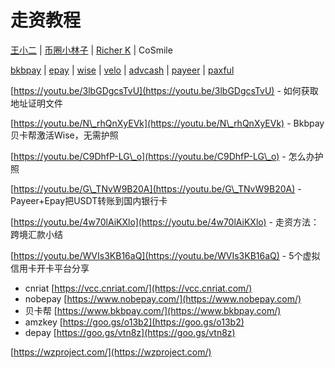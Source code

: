 # 走资教程

[王小二](https://www.youtube.com/c/%E7%8E%8B%E5%B0%8F%E4%BA%8C1986) | [币圈小林子](https://www.youtube.com/channel/UC8gj5V4pdK3BSQSXwCsJ9iQ) | [Richer K](https://www.youtube.com/channel/UC1d1se0BqryJYwJDIZn1\_NA) | CoSmile

[bkbpay](https://www.bkbpay.com/) | [epay](https://www.epay.com/) | [wise](https://wise.com/) | [velo](https://www.velobank.com/cn.html) | [advcash](https://advcash.com/) | [payeer](https://payeer.com/) | [paxful](https://paxful.com/)

[https://youtu.be/3lbGDgcsTvU](https://youtu.be/3lbGDgcsTvU) - 如何获取地址证明文件

&#x20;[https://youtu.be/N\_rhQnXyEVk](https://youtu.be/N\_rhQnXyEVk) - Bkbpay贝卡帮激活Wise，无需护照

[https://youtu.be/C9DhfP-LG\_o](https://youtu.be/C9DhfP-LG\_o) - 怎么办护照

[https://youtu.be/G\_TNvW9B20A](https://youtu.be/G\_TNvW9B20A) - Payeer+Epay把USDT转账到国内银行卡

[https://youtu.be/4w70lAiKXlo](https://youtu.be/4w70lAiKXlo) - 走资方法：跨境汇款小结

[https://youtu.be/WVIs3KB16aQ](https://youtu.be/WVIs3KB16aQ) - 5个虚拟信用卡开卡平台分享

* cnriat [https://vcc.cnriat.com/](https://vcc.cnriat.com/)
* nobepay [https://www.nobepay.com/](https://www.nobepay.com/)
* 贝卡帮 [https://www.bkbpay.com/](https://www.bkbpay.com/)
* amzkey [https://goo.gs/o13b2](https://goo.gs/o13b2)
* depay [https://goo.gs/vtn8z](https://goo.gs/vtn8z)

[https://wzproject.com/](https://wzproject.com/)

